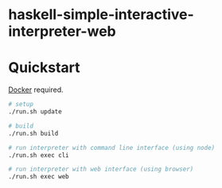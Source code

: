 # haskell-simple-interactive-interpreter-web

# Quickstart

[Docker](https://www.docker.com/get-started) required.

```bash
# setup
./run.sh update

# build
./run.sh build

# run interpreter with command line interface (using node)
./run.sh exec cli

# run interpreter with web interface (using browser)
./run.sh exec web
```
